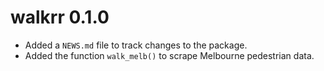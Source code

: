 # walkrr 0.1.0

* Added a `NEWS.md` file to track changes to the package.
* Added the function `walk_melb()` to scrape Melbourne pedestrian data.


